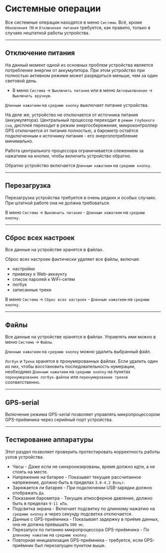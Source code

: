 # Системные операции

Все системные операции находятся в меню `Система`. Всё, кроме `Обновления ПО` и `Отключения питания` требуется, как правило, только в случаях нештатной работы устройства.


***
## Отключение питания

На данный момент одной из основных проблем устройства является потребление энергии от аккумулятора. При этом устройство при полностью активном режиме может разрядиться меньше, чем за один световой день.

* В меню `Система` -> `Выключить питание` или в меню `Автовыключение` -> `Выключить вручную`.

`Длинным нажатием` на `среднюю кнопку` выключает питание устройства.

На деле же, устройство не отключается от источника питания (аккумулятора). Центральный процессор переходит в `режим глубокого сна`, дисплей переходит в режим энергосбережения, микроконтроллер GPS отключается от питания полностью, а барометр остаётся подключенным к источнику питания - его энергопотребление минимально.

Работа центрального процессора ограничивается слежением за нажатием на кнопки, чтобы включить устройство обратно.

Обратно устройство включается `Длинным нажатием` на `среднюю кнопку`.


***
## Перезагрузка

Перезагрузка устройства требуется в очень редких и особых случаях. При штатной работе она не должна требоваться.

В меню `Система` -> `Выключить питание` - `Длинным нажатием` на `среднюю кнопку`.


***
## Сброс всех настроек

Все данные на устройстве хранятся в файлах.

Сброс всех настроек фактически удаляет все файлы, включая:

* настройки
* привязку к Web-аккаунту
* список паролей к WiFi-сетям
* логбук
* записанные треки

В меню `Система` -> `Сброс всех настроек` - `Длинным нажатием` на `среднюю кнопку`.


***
## Файлы

Все данные на устройстве хранятся в файлах. Управлять ими можно в меню `Система` -> `Файлы`.

`Длинным нажатием` на `среднюю кнопку` можно удалить выбранный файл.

`Логбук` и `Треки` хранятся в пронумерованных файлах. Если удалить один из них, чтобы восстановить последовательность нумерации, необходимо `Длинным нажатием` на `среднюю кнопку` на пунктах `перенумерование логбук-файлов` или `перенумерование треков` соответственно.


***
## GPS-serial

Включение режима GPS-serial позволяет управлять микропроцессором GPS-приёмника через серийный порт устройства.


***
## Тестирование аппаратуры

Этот раздел позволяет проверить протестировать корректность работы узлов устройства.

* Часы - Даже если не синхронизированы, время должно идти, а не стоять на месте.
* Напряжение на батарее - Показывет текущее рассчитанное напряжение, должно быть в пределах `3.0-4.2 Вольт`.
* Заряжается ли батарея - При подключении USB-зарядки должно отображать `Да`.
* Показания барометра - Текущее атмосферное давление, должно быть в пределах `9-11 кПа`.
* Подсветка экрана - Включает подсветку по длинному нажатию на `среднюю кнопку` и через секунду подсветка отключается.
* Данные с GPS-приёмника - Показывает задержку в приёме данных, она не должна превышать `500 мс`.
* Перезапуск по питанию микропроцессора GPS-приёмника -  По `длинному нажатию` на `среднюю кнопку`.
* Повторная инициализация GPS-приёмника - требуется, если GPS-приёмник был перезапущен пунктом выше.


